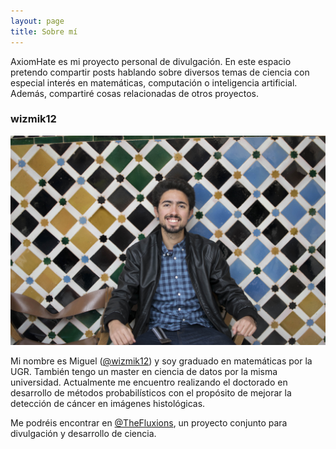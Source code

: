 ```yaml
---
layout: page
title: Sobre mí
---
```


AxiomHate es mi proyecto personal de divulgación. En este espacio pretendo compartir posts hablando sobre diversos temas de ciencia con especial interés en matemáticas, computación o inteligencia artificial. Además, compartiré cosas relacionadas de otros proyectos. 

### wizmik12

![Perfil](/assets/img/perfil.JPG)

Mi nombre es Miguel ([@wizmik12](https://www.twitter.com/wizmik12)) y soy graduado en matemáticas por la UGR. También tengo un master en ciencia de datos por la misma universidad. Actualmente me encuentro realizando el doctorado en desarrollo de métodos probabilísticos con el propósito de mejorar la detección de cáncer en imágenes histológicas.

Me podréis encontrar en [@TheFluxions](https://www.twitter.com/thefluxions), un proyecto conjunto para divulgación y desarrollo de ciencia.
